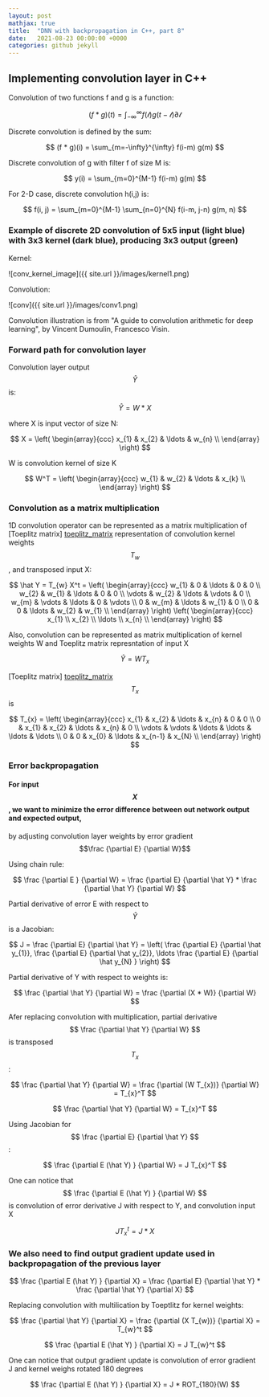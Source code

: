 ```yaml
---
layout: post
mathjax: true
title:  "DNN with backpropagation in C++, part 8"
date:   2021-08-23 00:00:00 +0000
categories: github jekyll
---
```


## Implementing convolution layer in C++

Convolution of two functions f and g is a function:

$$
 (f * g)(t) = \int_{-\infty}^{\infty} f(\mathcal{t})g(t-\mathcal{t}) \partial \mathcal{t}
$$

Discrete convolution is defined by the sum:

$$
 (f * g)(i) = \sum_{m=-\infty}^{\infty} f(i-m) g(m)
$$

Discrete convolution of g with filter f of size M is:

$$
 y(i) = \sum_{m=0}^{M-1} f(i-m) g(m)
$$

For 2-D case, discrete convolution h(i,j) is:

$$
 f(i, j) = \sum_{m=0}^{M-1} \sum_{n=0}^{N} f(i-m, j-n) g(m, n)
$$

### Example of discrete 2D convolution of 5x5 input (light blue) with 3x3 kernel (dark blue), producing 3x3 output (green)

Kernel:

![conv_kernel_image]({{ site.url }}/images/kernel1.png)

Convolution:

![conv]({{ site.url }}/images/conv1.png)

Convolution illustration is from "A guide to convolution arithmetic for deep learning", by Vincent Dumoulin, Francesco Visin.


### Forward path for convolution layer

Convolution layer output $$\hat Y$$ is:

$$
\hat Y = W * X
$$

where X is input vector of size N:

$$
X = \left( \begin{array}{ccc}
x_{1} & x_{2} & \ldots & w_{n} \\
\end{array} \right)
$$

W is convolution kernel of size K

$$
W^T = \left( \begin{array}{ccc}
w_{1} & w_{2} & \ldots & x_{k} \\
\end{array} \right)
$$


### Convolution as a matrix multiplication

1D convolution operator can be represented as a matrix multiplication of [Toeplitz matrix] [toeplitz_matrix] representation of convolution kernel weights $$ T_{w} $$, and transposed input X:

$$
\hat Y = T_{w} X^t = \left( \begin{array}{ccc}
 w_{1}  &      0  &  \ldots &        0  &      0  \\
 w_{2}  &  w_{1}  &  \ldots &        0  &      0  \\
\vdots  &  w_{2}  &  \ldots &   \vdots  &      0  \\
 w_{m}  & \vdots  &  \ldots &        0  & \vdots  \\
     0  &  w_{m}  &  \ldots &    w_{1}  &      0  \\
     0  &      0  &  \ldots &    w_{2}  &  w_{1}  \\
\end{array} \right)  \left( \begin{array}{ccc}
x_{1} \\
x_{2} \\
\ldots \\
x_{n} \\
\end{array} \right)
$$

Also, convolution can be represented as matrix multiplication of kernel weights W and Toeplitz matrix represntation of input X

$$
\hat Y = W T_{x}
$$

[Toeplitz matrix] [toeplitz_matrix] $$ T_{x} $$ is

$$
T_{x} = \left( \begin{array}{ccc}
x_{1}  &  x_{2}  &  \ldots &  x_{n} &        0 &        0  \\
    0  &  x_{1}  &   x_{2} & \ldots &    x_{n} &        0  \\
\vdots & \vdots  &  \ldots & \ldots &   \ldots &   \ldots  \\
   0   &      0  &   x_{0} & \ldots &  x_{n-1} &    x_{N}  \\
\end{array} \right)
$$

### Error backpropagation

#### For input $$X$$, we want to minimize the error difference between out network output and expected output,
by adjusting convolution layer weights by error gradient $$\frac {\partial E} {\partial W}$$

Using chain rule:

$$
\frac {\partial E } {\partial W} = \frac {\partial E} {\partial \hat Y} * \frac {\partial \hat Y} {\partial W}
$$

Partial derivative of error E with respect to $$ \hat Y $$ is a Jacobian:

$$
J = \frac {\partial E} {\partial \hat Y} =  \left( \frac {\partial E} {\partial \hat y_{1}}, \frac {\partial E} {\partial \hat y_{2}},  \ldots \frac {\partial E} {\partial \hat y_{N} } \right)
$$


Partial derivative of Y with respect to weights is:

$$
\frac {\partial \hat Y} {\partial W} = \frac {\partial (X * W)} {\partial W}
$$

Afer replacing convolution with multiplication, partial derivative $$ \frac {\partial \hat Y} {\partial W} $$ is transposed $$ T_{x} $$ :

$$
\frac {\partial \hat Y} {\partial W} = \frac {\partial (W T_{x})} {\partial W} = T_{x}^T
$$

$$
\frac {\partial \hat Y} {\partial W} = T_{x}^T
$$

Using Jacobian for $$ \frac {\partial E} {\partial \hat Y}  $$ :

$$
\frac {\partial E (\hat Y) } {\partial W} = J T_{x}^T
$$

One can notice that $$ \frac {\partial E (\hat Y) } {\partial W} $$ is convolution of error derivative J with respect to Y,  and convolution input X

$$
J T_{x}^t = J * X
$$


### We also need to find output gradient update used in backpropagation of the previous layer

$$
\frac {\partial E (\hat Y) } {\partial X} = \frac {\partial E} {\partial \hat Y} * \frac {\partial \hat Y} {\partial X}
$$


Replacing convolution with multilication by Toeptlitz for kernel weights:

$$
\frac {\partial \hat Y} {\partial X} = \frac {\partial (X T_{w})} {\partial X} = T_{w}^t
$$

$$
\frac {\partial E (\hat Y) } {\partial X} = J T_{w}^t
$$

One can notice that output gradient update is convolution of error gradient J and kernel weighs rotated 180 degrees

$$
\frac {\partial E (\hat Y) } {\partial X} = J * ROT_{180}(W)
$$

[toeplitz_matrix]: https://en.wikipedia.org/wiki/Toeplitz_matrix


